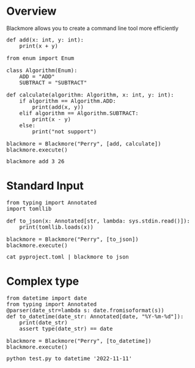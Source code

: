# Overview
Blackmore allows you to create a command line tool more efficiently

<pre>
def add(x: int, y: int):
    print(x + y)

from enum import Enum

class Algorithm(Enum):
    ADD = "ADD"
    SUBTRACT = "SUBTRACT"

def calculate(algorithm: Algorithm, x: int, y: int):
    if algorithm == Algorithm.ADD:
        print(add(x, y))
    elif algorithm == Algorithm.SUBTRACT:
        print(x - y)
    else:
        print("not support")

blackmore = Blackmore("Perry", [add, calculate])
blackmore.execute()
</pre>

<pre>
blackmore add 3 26
</pre>

# Standard Input

<pre>
from typing import Annotated
import tomllib

def to_json(x: Annotated[str, lambda: sys.stdin.read()]):
    print(tomllib.loads(x))

blackmore = Blackmore("Perry", [to_json])
blackmore.execute()
</pre>

<pre>
cat pyproject.toml | blackmore to_json
</pre>

# Complex type

<pre>
from datetime import date
from typing import Annotated
@parser(date_str=lambda s: date.fromisoformat(s))
def to_datetime(date_str: Annotated[date, "%Y-%m-%d"]):
    print(date_str)
    assert type(date_str) == date

blackmore = Blackmore("Perry", [to_datetime])
blackmore.execute()
</pre>

<pre>
python test.py to_datetime '2022-11-11'
</pre>
